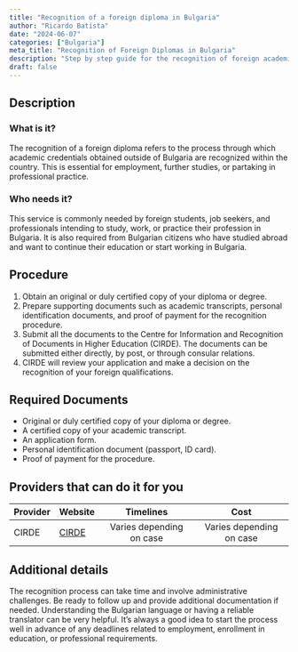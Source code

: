 ```yaml
---
title: "Recognition of a foreign diploma in Bulgaria"
author: "Ricardo Batista"
date: "2024-06-07"
categories: ["Bulgaria"]
meta_title: "Recognition of Foreign Diplomas in Bulgaria"
description: "Step by step guide for the recognition of foreign academic credentials in Bulgaria."
draft: false
---
```


## Description
### What is it?
The recognition of a foreign diploma refers to the process through which academic credentials obtained outside of Bulgaria are recognized within the country. This is essential for employment, further studies, or partaking in professional practice.

### Who needs it?
This service is commonly needed by foreign students, job seekers, and professionals intending to study, work, or practice their profession in Bulgaria. It is also required from Bulgarian citizens who have studied abroad and want to continue their education or start working in Bulgaria.

## Procedure
1. Obtain an original or duly certified copy of your diploma or degree.
2. Prepare supporting documents such as academic transcripts, personal identification documents, and proof of payment for the recognition procedure.
3. Submit all the documents to the Centre for Information and Recognition of Documents in Higher Education (CIRDE). The documents can be submitted either directly, by post, or through consular relations.
4. CIRDE will review your application and make a decision on the recognition of your foreign qualifications.

## Required Documents
- Original or duly certified copy of your diploma or degree.
- A certified copy of your academic transcript.
- An application form.
- Personal identification document (passport, ID card).
- Proof of payment for the procedure.

## Providers that can do it for you

| Provider        |     Website      |     Timelines    |       Cost      |
| --------------- | -----------------|  :-------------: | :-------------: |
| CIRDE            |  [CIRDE](http://www.nacid.bg/en/)       |      Varies depending on case      |        Varies depending on case       |

## Additional details
The recognition process can take time and involve administrative challenges. Be ready to follow up and provide additional documentation if needed. Understanding the Bulgarian language or having a reliable translator can be very helpful. It’s always a good idea to start the process well in advance of any deadlines related to employment, enrollment in education, or professional requirements.